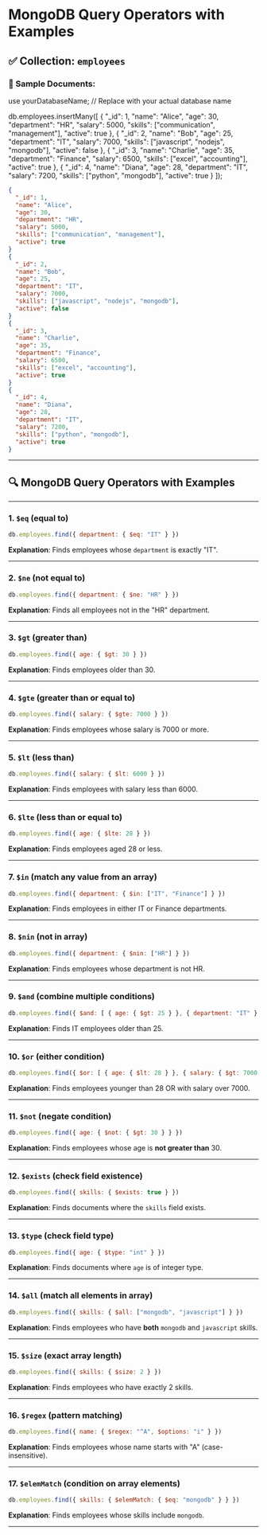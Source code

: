 
# MongoDB Query Operators with Examples

## ✅ Collection: `employees`

### 📄 Sample Documents:
use yourDatabaseName; // Replace with your actual database name

db.employees.insertMany([
  {
    "_id": 1,
    "name": "Alice",
    "age": 30,
    "department": "HR",
    "salary": 5000,
    "skills": ["communication", "management"],
    "active": true
  },
  {
    "_id": 2,
    "name": "Bob",
    "age": 25,
    "department": "IT",
    "salary": 7000,
    "skills": ["javascript", "nodejs", "mongodb"],
    "active": false
  },
  {
    "_id": 3,
    "name": "Charlie",
    "age": 35,
    "department": "Finance",
    "salary": 6500,
    "skills": ["excel", "accounting"],
    "active": true
  },
  {
    "_id": 4,
    "name": "Diana",
    "age": 28,
    "department": "IT",
    "salary": 7200,
    "skills": ["python", "mongodb"],
    "active": true
  }
]);

```json
{
  "_id": 1,
  "name": "Alice",
  "age": 30,
  "department": "HR",
  "salary": 5000,
  "skills": ["communication", "management"],
  "active": true
}
{
  "_id": 2,
  "name": "Bob",
  "age": 25,
  "department": "IT",
  "salary": 7000,
  "skills": ["javascript", "nodejs", "mongodb"],
  "active": false
}
{
  "_id": 3,
  "name": "Charlie",
  "age": 35,
  "department": "Finance",
  "salary": 6500,
  "skills": ["excel", "accounting"],
  "active": true
}
{
  "_id": 4,
  "name": "Diana",
  "age": 28,
  "department": "IT",
  "salary": 7200,
  "skills": ["python", "mongodb"],
  "active": true
}
```

---

## 🔍 MongoDB Query Operators with Examples

---

### 1. `$eq` (equal to)
```js
db.employees.find({ department: { $eq: "IT" } })
```
**Explanation**: Finds employees whose `department` is exactly "IT".

---

### 2. `$ne` (not equal to)
```js
db.employees.find({ department: { $ne: "HR" } })
```
**Explanation**: Finds all employees not in the "HR" department.

---

### 3. `$gt` (greater than)
```js
db.employees.find({ age: { $gt: 30 } })
```
**Explanation**: Finds employees older than 30.

---

### 4. `$gte` (greater than or equal to)
```js
db.employees.find({ salary: { $gte: 7000 } })
```
**Explanation**: Finds employees whose salary is 7000 or more.

---

### 5. `$lt` (less than)
```js
db.employees.find({ salary: { $lt: 6000 } })
```
**Explanation**: Finds employees with salary less than 6000.

---

### 6. `$lte` (less than or equal to)
```js
db.employees.find({ age: { $lte: 28 } })
```
**Explanation**: Finds employees aged 28 or less.

---

### 7. `$in` (match any value from an array)
```js
db.employees.find({ department: { $in: ["IT", "Finance"] } })
```
**Explanation**: Finds employees in either IT or Finance departments.

---

### 8. `$nin` (not in array)
```js
db.employees.find({ department: { $nin: ["HR"] } })
```
**Explanation**: Finds employees whose department is not HR.

---

### 9. `$and` (combine multiple conditions)
```js
db.employees.find({ $and: [ { age: { $gt: 25 } }, { department: "IT" } ] })
```
**Explanation**: Finds IT employees older than 25.

---

### 10. `$or` (either condition)
```js
db.employees.find({ $or: [ { age: { $lt: 28 } }, { salary: { $gt: 7000 } } ] })
```
**Explanation**: Finds employees younger than 28 OR with salary over 7000.

---

### 11. `$not` (negate condition)
```js
db.employees.find({ age: { $not: { $gt: 30 } } })
```
**Explanation**: Finds employees whose age is **not greater than** 30.

---

### 12. `$exists` (check field existence)
```js
db.employees.find({ skills: { $exists: true } })
```
**Explanation**: Finds documents where the `skills` field exists.

---

### 13. `$type` (check field type)
```js
db.employees.find({ age: { $type: "int" } })
```
**Explanation**: Finds documents where `age` is of integer type.

---

### 14. `$all` (match all elements in array)
```js
db.employees.find({ skills: { $all: ["mongodb", "javascript"] } })
```
**Explanation**: Finds employees who have **both** `mongodb` and `javascript` skills.

---

### 15. `$size` (exact array length)
```js
db.employees.find({ skills: { $size: 2 } })
```
**Explanation**: Finds employees who have exactly 2 skills.

---

### 16. `$regex` (pattern matching)
```js
db.employees.find({ name: { $regex: "^A", $options: "i" } })
```
**Explanation**: Finds employees whose name starts with "A" (case-insensitive).

---

### 17. `$elemMatch` (condition on array elements)
```js
db.employees.find({ skills: { $elemMatch: { $eq: "mongodb" } } })
```
**Explanation**: Finds employees whose skills include `mongodb`.

---
